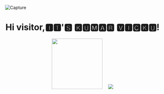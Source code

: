![Capture](https://user-images.githubusercontent.com/84949946/149785526-5a5fec37-dc58-49db-8883-ada14f0a9cd1.jpg)


<h1 align="center">Hi visitor,🅸🆃'🆂 🅺🆄🅼🅰🆁 🆅🅸🅲🅺🆄!</h1>





<p align="center"><a href="https://github.com/kumarvicku">
<img height="165" src="https://github-readme-stats.vercel.app/api?username=kumarvicku&show_icons=true&include_all_commits=true&theme=react&cache_seconds=3200&hide_border=true" /></a>
&nbsp;&nbsp;&nbsp;
<a href="https://github.com/kumarvicku"><img src="https://github-readme-stats.vercel.app/api/top-langs/?username=kumarvicku&layout=compact&theme=react&hide_border=true" />
</a></p>


<!---
 is a ✨ special ✨ repository because its `README.md` (this file) appears on your GitHub profile.
You can click the Preview link to take a look at your changes.
--->
